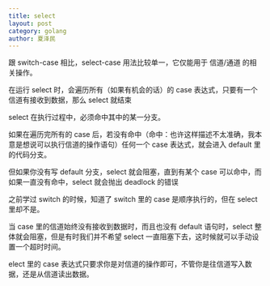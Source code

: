 ```yaml
---
title: select
layout: post
category: golang
author: 夏泽民
---
```

跟 switch-case 相比，select-case 用法比较单一，它仅能用于 信道/通道 的相关操作。

在运行 select 时，会遍历所有（如果有机会的话）的 case 表达式，只要有一个信道有接收到数据，那么 select 就结束

select 在执行过程中，必须命中其中的某一分支。

如果在遍历完所有的 case 后，若没有命中（命中：也许这样描述不太准确，我本意是想说可以执行信道的操作语句）任何一个 case 表达式，就会进入 default 里的代码分支。

但如果你没有写 default 分支，select 就会阻塞，直到有某个 case 可以命中，而如果一直没有命中，select 就会抛出 deadlock 的错误
<!-- more -->
之前学过 switch 的时候，知道了 switch 里的 case 是顺序执行的，但在 select 里却不是。


当 case 里的信道始终没有接收到数据时，而且也没有 default 语句时，select 整体就会阻塞，但是有时我们并不希望 select 一直阻塞下去，这时候就可以手动设置一个超时时间。



elect 里的 case 表达式只要求你是对信道的操作即可，不管你是往信道写入数据，还是从信道读出数据。

